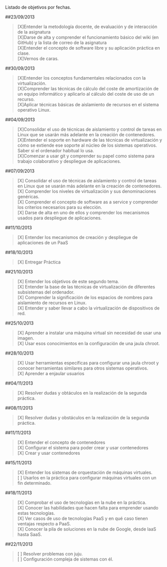 Listado de objetivos por fechas.

##23/09/2013

>[X]Entender la metodología docente, de evaluación y de interacción de la asignatura  
>[X]Darse de alta y comprender el funcionamiento básico del wiki (en GitHub) y la lista de correo de la asignatura  
>[X]Entender el concepto de software libre y su aplicación práctica en clase.  
>[X]Vernos de caras.  

##30/09/2013

>[X]Entender los conceptos fundamentales relacionados con la virtualización.  
>[X]Comprender las técnicas de cálculo del coste de amortización de un equipo informático y aplicarlo al cálculo del coste de uso de un recurso.  
>[X]Aplicar técnicas básicas de aislamiento de recursos en el sistema operativo Linux.  

##04/09/2013

>[X]Consolidar el uso de técnicas de aislamiento y control de tareas en Linux que se usarán más adelante en la creación de contenedores.  
>[X]Entender el soporte en hardware de las técnicas de virtualización y cómo se extiende ese soporte al núcleo de los sistemas operativos. Saber si el ordenador habitual lo usa.  
>[X]Comenzar a usar git y comprender su papel como sistema para trabajo colaborativo y despliegue de aplicaciones.  

##07/09/2013

>[X] Consolidar el uso de técnicas de aislamiento y control de tareas en Linux que se usarán más adelante en la creación de contenedores.  
>[X] Comprender los niveles de virtualización y sus denominaciones genéricas.  
>[X] Comprender el concepto de software as a service y comprender los criterios necesarios para su elección.  
>[X] Darse de alta en uno de ellos y comprender los mecanismos usados para despliegue de aplicaciones.  

##11/10/2013

>[X] Entender los mecanismos de creación y despliegue de aplicaciones de un PaaS  

##18/10/2013

>[X] Entregar Práctica

##21/10/2013

>[X] Entender los objetivos de este segundo tema.  
>[X] Entender la base de las técnicas de virtualización de diferentes subsistemas del ordenador.  
>[X] Comprender la significación de los espacios de nombres para aislamiento de recursos en Linux.  
>[X] Entender y saber llevar a cabo la virtualización de dispositivos de red.  

##25/10/2013

>[X] Aprender a instalar una máquina virtual sin necesidad de usar una imagen.  
>[X] Usar esos conocimientos en la configuración de una jaula chroot.

##28/10/2013

>[X] Usar herramientas específicas para configurar una jaula chroot y conocer herramientas similares para otros sistemas operativos.  
>[X] Aprender a enjaular usuarios  


##04/11/2013

>[X] Resolver dudas y obtáculos en la realización de la segunda práctica. 

##08/11/2013

>[X] Resolver dudas y obstáculos en la realización de la segunda práctica.

##11/11/2013

>[X] Entender el concepto de contenedores  
>[X] Configurar el sistema para poder crear y usar contenedores  
>[X] Crear y usar contenedores

##15/11/2013

>[X] Entender los sistemas de orquestación de máquinas virtuales.  
>[ ] Usarlos en la práctica para configurar máquinas virtuales con un fin determinado.

##18/11/2013

>[X] Comprobar el uso de tecnologías en la nube en la práctica.  
>[X] Conocer las habilidades que hacen falta para emprender usando estas tecnologías.  
>[X] Ver casos de uso de tecnologías PaaS y en qué caso tienen ventajas respecto a PaaS.  
>[X] Conocer la pila de soluciones en la nube de Google, desde IaaS hasta SaaS.

##22/11/2013

>[ ] Resolver problemas con juju.  
>[ ] Configuración compleja de sistemas con él.
